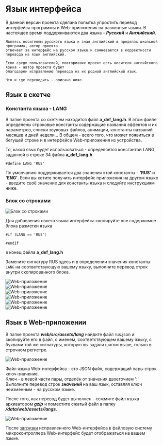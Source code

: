 # Язык интерфейса

В данной версии проекта сделана попытка упростить перевод интерфейса программы и Web-приложения на различные языки.
В настоящее время поддерживаются два языка - ***Русский*** и ***Английский***.

```
Являясь носителем русского языка и зная английский в пределах школьной программы, автор проекта 
отвечает за интерфейс на русском языке и сомневается в корректности перевода на язык английский.

Если среди пользователей, повторивших проект есть носители английского языка - автор проекта будет 
благодарен исправлению перевода на их родной английский язык.

Что и где переводить - описано ниже.
```
## Язык в скетче

### Константа языка - LANG

В папке проекта со скетчем находится файл **a_def_lang.h**. В этом файле определены строковые константы
содержащие названия эффектов и их параметров, списки звуковых файлов, анимации, константы названий месяцев и дней недели...
В общем - всего того, что может появиться в бегущей строке и в интерфейсе Web-приложения из устройства.

То, какой язык будет использоваться - определяется константой LANG, заданной в строке 34 файла **a_def_lang.h**.

```
#define LANG 'RUS'
```

По умолчанию поддерживается два значения этой константы - **'RUS'** и **'ENG'**. Если вы хотите получить
интерфейс приложения на другом языке - введите своё значение для константы языка и следуйте инструкциям ниже.  

### Блок со строками

![Блок со строками](https://github.com/vvip-68/LedPanelWiFi/blob/main/wiki/Lang/p01.png)

Для добавления своего языка интерфейса скопируйте все содержимое блока разметки языка  

```
#if (LANG == 'RUS')
...
#endif
```
в конец файла **a_def_lang.h**

Замените сигнатуру RUS здесь и в определении значения константы `LANG` на соответствующую вашему языку, 
выполните перевод строк внутри скопированного блока.  

![Web-приложение](https://github.com/vvip-68/LedPanelWiFi/blob/main/wiki/Lang/p02.png)  
![Web-приложение](https://github.com/vvip-68/LedPanelWiFi/blob/main/wiki/Lang/p03.png)  
![Web-приложение](https://github.com/vvip-68/LedPanelWiFi/blob/main/wiki/Lang/p04.png)  
![Web-приложение](https://github.com/vvip-68/LedPanelWiFi/blob/main/wiki/Lang/p05.png)  
![Web-приложение](https://github.com/vvip-68/LedPanelWiFi/blob/main/wiki/Lang/p06.png)  
![Web-приложение](https://github.com/vvip-68/LedPanelWiFi/blob/main/wiki/Lang/p07.png)  

## Язык в Web-приложении

В папке проекта ***web/src/assets/lang*** найдите файл rus.json и скопируйте его в файл, с именем, соответствующем вашему языку,
с буквами той же сигнатуры, которую вы задали шагом выше, только в строчном регистре.  

![Web-приложение](https://github.com/vvip-68/LedPanelWiFi/blob/main/wiki/Lang/p08.png)  

Файл языка Web-интерфейса - это JSON файл, содержащий пары строк ключ-значение.  
Ключ - в левой части пары, отделён от значения двоеточием ':'  
Выполните перевод строк ***значений*** на ваш язык, оставляя ключ неизменным - на русском языке.  

После того, как перевод будет выполнен - сожмите файл языка архиватором ***gzip*** и поместите сжатый файл
в папку ***/data/web/assets/langs***.

![Web-приложение](https://github.com/vvip-68/LedPanelWiFi/blob/main/wiki/Lang/p09.png)  

После [загрузки](https://github.com/vvip-68/LedPanelWiFi/wiki/Загрузка-данных-в-файловую-систему-МК) исправленного 
Web-интерфейса в файловую систему микроконтроллера Web-интерфейс будет отображаться на вашем языке.  



